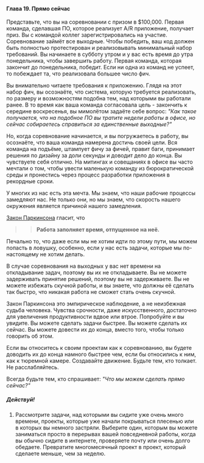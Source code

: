 #### Глава 19. Прямо сейчас

Представьте, что вы на соревновании с призом в $100,000. Первая команда, сделавшая ПО, которое реализует A/R приложение, получает приз. Вы с командой коллег зарегистрировались на участие. Соревнование займёт все выходные. Чтобы победить, ваш код должен быть полностью протестирован и реализовывать минимальный набор требований. Вы начинаете в субботу утром и у вас есть время до утра понедельника, чтобы завершить работу. Первая команда, которая закончит до понедельника, победит. Если ни одна из команд не успеет, то побеждает та, что реализовала большее число фич.

Вы внимательно читаете требования к приложению. Глядя на этот набор фич, вы осознаёте, что система, которую требуется реализовать, по размеру и возможностям подобна тем, над которыми вы работали ранее. В то время как ваша команда согласовала цель - закончить к середине воскресенья, вы мимолётом задаёте себе вопрос: _"Как такое получается, что на подобное ПО вы тратите недели работы в офисе, но сейчас собираетесь справиться за единственные выходные?"_

Но, когда соревнование начинается, и вы погружаетесь в работу, вы осознаёте, что ваша команда намерена достичь своей цели. Вся команда на подъёме, штампует фичу за фичей, правит баги, принимает решения по дизайну за доли секунды и доводит дело до конца. Вы чувствуете себя отлично. На митингах и совещаниях в офисе вы часто мечтали о том, чтобы увести маленькую команду из бюрократической среды и пронестись через процесс разработки приложения в рекордные сроки.

У многих из нас есть эта мечта. Мы знаем, что наши рабочие процессы замедляют нас. Не только они, но мы знаем, что скорость нашего окружения является причиной нашего замедления.

[Закон Паркинсона](http://ru.wikipedia.org/wiki/Закон_Паркинсона) гласит, что
>> **Работа заполняет время, отпущенное на неё.**

Печально то, что даже если мы не хотим идти по этому пути, мы можем попасть в ловушку, особенно, если у нас есть задачи, которые мы по-настоящему не хотим делать.

В случае соревнования на выходных у вас нет времени на откладывание задач, поэтому вы их не откладываете. Вы не можете задерживать принятие решений, поэтому вы не задерживаете. Вы не можете избежать скучной работы, и вы знаете, что должны её сделать так быстро, что никакая работа не сможет стать очень скучной.

Закон Паркинсона это эмпирическое наблюдение, а не неизбежная судьба человека. Чувства срочности, даже искусственного, достаточно для увеличения продуктивности вдвое или втрое. Попробуйте и вы увидите. Вы можете сделать задачи быстрее. Вы можете сделать их сейчас. Вы можете довести их до конца, вместо того, чтобы только говорить об этом.

Если вы относитесь к своим проектам как к соревнованию, вы будете доводить их до конца намного быстрее чем, если бы относились к ним, как к тюремной камере. Создавайте движение. Будьте тем, кто толкает. Не расслабляйтесь.

Всегда будьте тем, кто спрашивает: _"Что мы можем сделать прямо сейчас?"_

##### Действуй!

1. Рассмотрите задачи, над которыми вы сидите уже очень много времени, проекты, которые уже начали покрываться плесенью или в которых вы немного застряли.
Выберите один, которым вы можете заниматься просто в перерывах вашей повседневной работы, когда вы обычно сидите в интернете, проверяете почту или очень долго обедаете. Превратите многомесячный проект в проект, который сделаете меньше, чем за неделю.


